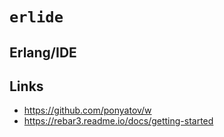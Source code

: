 #  `erlide`
## Erlang/IDE

## Links

* https://github.com/ponyatov/w
* https://rebar3.readme.io/docs/getting-started

